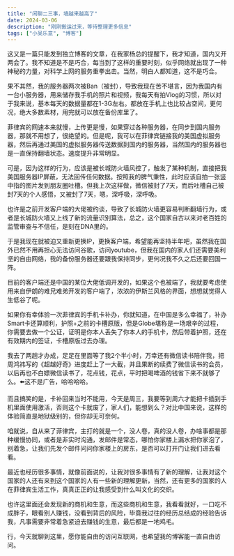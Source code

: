 ```yaml
---
title: "闲聊二三事，墙越来越高了"
date: 2024-03-06
description: "刚刚搬运过来，等待整理更多信息"
tags: ["小吴乐意", "博客"]
---
```


这又是一篇只能发到独立博客的文章，在我家杨总的提醒下，我才知道，国内又开两会了。我不知道是不是巧合，每当到了这样的重要时刻，似乎网络就出现了一种神秘的力量，对科学上网的服务重拳出击。当然，明白人都知道，这不是巧合。

果不其然，我的服务器两次被Ban（被封），导致我现在苦不堪言，因为我国内有一台小服务器，用来储存我手机的照片和视频，我每天有拍Vlog的习惯，所以对于我来说，基本每天的数据量都在1-3G左右。都放在手机上也比较占空间，更何况，绝大多数素材，用完就可以放在备份库里了。

菲律宾的网速本来就慢，上传更是慢，如果穿过各种服务器，在同步到国内服务器，那就不用想了，很绝望的。但是呢，我可以在菲律宾链接我的美国虚拟服务器，然后再通过美国的虚拟服务器传送数据到国内的服务器，当然国内的服务器也是一直保持翻墙状态。速度提升非常明显。

可是，因为这样的行为，应该是被长城防火墙风控了，触发了某种机制，直接把我美国服务器IP屏蔽，无法回传任何数据。按照我的脾气秉性，此时应该自拍一张竖中指的图片发到朋友圈吐槽。但我上次这样做，微信被封了7天，而后吐槽自己被封7天的个人感悟，又被封了7天，嗯，深呼吸，深呼吸。

也许是之前开发客户端的大佬被约谈，导致了长城防火墙更容易判断翻墙行为，或者是长城防火墙又上线了新的流量识别算法，总之，这个国家自古以来对老百姓的监管审查与不信任，是刻在DNA里的。

于是我现在就被迫又重新更换IP，更换客户端，希望能再坚持半年吧，虽然我在国外已然不用再担心无法访问谷歌，访问youtube，但我在国内的家人们还需要美利坚的自由网络，我的备份服务器还要跟我保持同步，更何况我不久之后还要回国一阵。

目前的客户端还是中国的某位大佬低调开发的，如果这个也被端了，我就要考虑使用来自伊朗的难兄难弟开发的客户端了，浓浓的伊斯兰风格的界面，想想就觉得人生低谷了呢。

如果你有幸体验一次菲律宾的手机卡补办，你就知道，在中国是多么幸福了，补办Smart卡还算顺利，护照+之前的卡槽原版，但是Globe堪称是一场艰辛的过程，你需要去做一个公证，证明是你本人丢失了你本人的手机卡，然后带着护照，还在有效期内的签证，卡槽原版过去办理。

我去了两趟才办成，足足在里面等了我2个半小时，万幸还有微信读书陪伴我，把周鸿祎写的《超越好奇》进度赶上了一大截，并且果断的续费了微信读书的会员，以后再也不白嫖微信读书了，花点钱，花点，平时把喝啤酒的钱省下来不就够了么。⬅️这不是广告，哈哈哈哈。

而且搞笑的是，卡补回来当时不能用，今天是周三，我要等到周六才能把卡插到手机里面使用激活，否则这个卡就废了，家人们，能想到么？对比中国来说，这样的体验简直是地狱级别的，但你却无可奈何。

咱就说，自从来了菲律宾，主打的就是一个，没人卷，真的没人卷，办啥事都是那种缓慢协同，或者是非实时沟通，发邮件是常态，哪怕你家楼上漏水把你家泡了，别着急，让我们先发个邮件问问你家楼上的房东，是否可以打开门让我们进去看看。

最近也经历很多事情，就像前面说的，让我对很多事情有了新的理解，让我对这个国家的人还有来到这个国家的人有一些新的理解更新，当然，还有更多的国家的人在菲律宾生活工作，真真正正的让我感受到什么叫文化的交织。

也许这里面还会发现新的商机和生意，而这些商机和生意，我看看就好，一口吃不成胖子，眼看别人赚钱，没看到背后的风险，毕竟我过往的经历总结成的经验告诉我，凡事需要非常着急紧迫去赚钱的生意，最后都是一地鸡毛。

行，今天就聊到这里，愿你能自由的访问互联网，也希望我的博客能一直自由访问。
